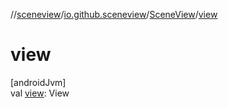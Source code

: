 //[sceneview](../../../index.md)/[io.github.sceneview](../index.md)/[SceneView](index.md)/[view](view.md)

# view

[androidJvm]\
val [view](view.md): View
